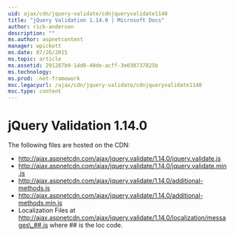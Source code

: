 ```yaml
---
uid: ajax/cdn/jquery-validate/cdnjqueryvalidate1140
title: "jQuery Validation 1.14.0 | Microsoft Docs"
author: rick-anderson
description: ""
ms.author: aspnetcontent
manager: wpickett
ms.date: 07/26/2015
ms.topic: article
ms.assetid: 291287b9-14d0-40de-acff-3e038737825b
ms.technology: 
ms.prod: .net-framework
msc.legacyurl: /ajax/cdn/jquery-validate/cdnjqueryvalidate1140
msc.type: content
---
```

jQuery Validation 1.14.0
====================
The following files are hosted on the CDN:

- http://ajax.aspnetcdn.com/ajax/jquery.validate/1.14.0/jquery.validate.js
- http://ajax.aspnetcdn.com/ajax/jquery.validate/1.14.0/jquery.validate.min.js
- http://ajax.aspnetcdn.com/ajax/jquery.validate/1.14.0/additional-methods.js
- http://ajax.aspnetcdn.com/ajax/jquery.validate/1.14.0/additional-methods.min.js
- Localization Files at http://ajax.aspnetcdn.com/ajax/jquery.validate/1.14.0/localization/messages\_##.js where ## is the loc code.